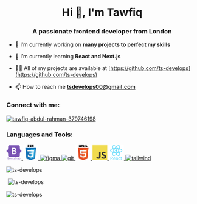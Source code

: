 <h1 align="center">Hi 👋, I'm Tawfiq</h1>
<h3 align="center">A passionate frontend developer from London</h3>

- 🔭 I’m currently working on **many projects to perfect my skills**

- 🌱 I’m currently learning **React and Next.js**

- 👨‍💻 All of my projects are available at [https://github.com/ts-develops](https://github.com/ts-develops)

- 📫 How to reach me **tsdevelops00@gmail.com**

<h3 align="left">Connect with me:</h3>
<p align="left">
<a href="https://linkedin.com/in/tawfiq-abdul-rahman-379746198" target="blank"><img align="center" src="https://raw.githubusercontent.com/rahuldkjain/github-profile-readme-generator/master/src/images/icons/Social/linked-in-alt.svg" alt="tawfiq-abdul-rahman-379746198" height="30" width="40" /></a>
</p>

<h3 align="left">Languages and Tools:</h3>
<p align="left"> <a href="https://getbootstrap.com" target="_blank" rel="noreferrer"> <img src="https://raw.githubusercontent.com/devicons/devicon/master/icons/bootstrap/bootstrap-plain-wordmark.svg" alt="bootstrap" width="40" height="40"/> </a> <a href="https://www.w3schools.com/css/" target="_blank" rel="noreferrer"> <img src="https://raw.githubusercontent.com/devicons/devicon/master/icons/css3/css3-original-wordmark.svg" alt="css3" width="40" height="40"/> </a> <a href="https://www.figma.com/" target="_blank" rel="noreferrer"> <img src="https://www.vectorlogo.zone/logos/figma/figma-icon.svg" alt="figma" width="40" height="40"/> </a> <a href="https://git-scm.com/" target="_blank" rel="noreferrer"> <img src="https://www.vectorlogo.zone/logos/git-scm/git-scm-icon.svg" alt="git" width="40" height="40"/> </a> <a href="https://www.w3.org/html/" target="_blank" rel="noreferrer"> <img src="https://raw.githubusercontent.com/devicons/devicon/master/icons/html5/html5-original-wordmark.svg" alt="html5" width="40" height="40"/> </a> <a href="https://developer.mozilla.org/en-US/docs/Web/JavaScript" target="_blank" rel="noreferrer"> <img src="https://raw.githubusercontent.com/devicons/devicon/master/icons/javascript/javascript-original.svg" alt="javascript" width="40" height="40"/> </a> <a href="https://reactjs.org/" target="_blank" rel="noreferrer"> <img src="https://raw.githubusercontent.com/devicons/devicon/master/icons/react/react-original-wordmark.svg" alt="react" width="40" height="40"/> </a> <a href="https://tailwindcss.com/" target="_blank" rel="noreferrer"> <img src="https://www.vectorlogo.zone/logos/tailwindcss/tailwindcss-icon.svg" alt="tailwind" width="40" height="40"/> </a> </p>

<p><img align="left" src="https://github-readme-stats.vercel.app/api/top-langs?username=ts-develops&show_icons=true&locale=en&layout=compact" alt="ts-develops" /></p>

<br>

<p>&nbsp;<img align="center" src="https://github-readme-stats.vercel.app/api?username=ts-develops&show_icons=true&locale=en" alt="ts-develops" /></p>

<p><img align="center" src="https://github-readme-streak-stats.herokuapp.com/?user=ts-develops&" alt="ts-develops" /></p>
